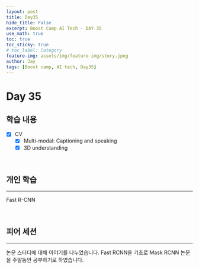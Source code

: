 ```yaml
---
layout: post
title: Day35
hide_title: False
excerpt: Boost Camp AI Tech - DAY 35
use_math: true
toc: true
toc_sticky: true
# toc_label: Category
feature-img: assets/img/feature-img/story.jpeg
author: Jay
tags: [Boost camp, AI tech, Day35]
---
```


# Day 35

## 학습 내용
  - [x] CV
    - [x] Multi-modal: Captioning and speaking
    - [x] 3D understanding
<br> 

## 개인 학습
---
Fast R-CNN
 

<br> 

## 피어 세션
---
논문 스터디에 대해 이야기를 나누었습니다. Fast RCNN을 기초로 Mask RCNN 논문을 주말동안 공부하기로 하였습니다.